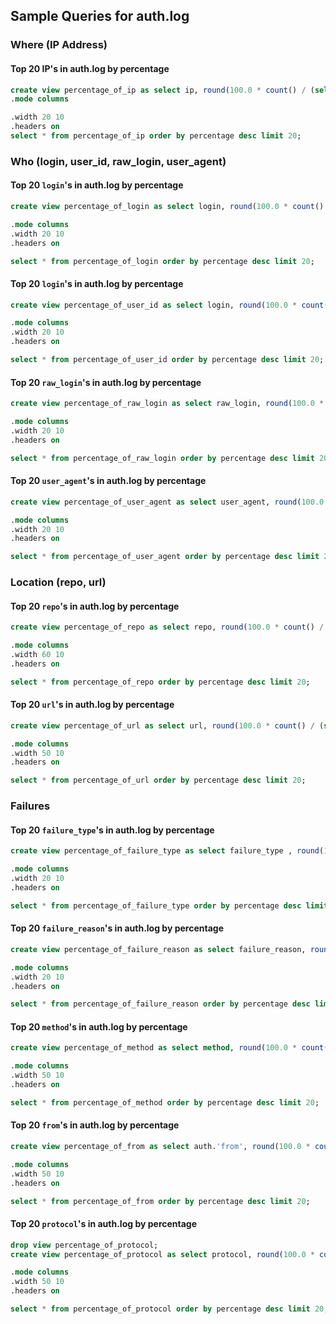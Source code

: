 ## Sample Queries for auth.log

### Where (IP Address)

#### Top 20 IP's in auth.log by percentage

```sql
create view percentage_of_ip as select ip, round(100.0 * count() / (select count() from auth), 2) as percentage from auth group by ip;
.mode columns

.width 20 10
.headers on
select * from percentage_of_ip order by percentage desc limit 20;
```

### Who (login, user_id, raw_login, user_agent)

#### Top 20 `login`'s in auth.log by percentage

```sql
create view percentage_of_login as select login, round(100.0 * count() / (select count() from auth), 2) as percentage from auth group by login;

.mode columns
.width 20 10
.headers on

select * from percentage_of_login order by percentage desc limit 20;
```

#### Top 20 `login`'s in auth.log by percentage

```sql
create view percentage_of_user_id as select login, round(100.0 * count() / (select count() from auth), 2) as percentage from auth group by user_id;

.mode columns
.width 20 10
.headers on

select * from percentage_of_user_id order by percentage desc limit 20;
```

#### Top 20 `raw_login`'s in auth.log by percentage

```sql
create view percentage_of_raw_login as select raw_login, round(100.0 * count() / (select count() from auth), 2) as percentage from auth group by raw_login;

.mode columns
.width 20 10
.headers on

select * from percentage_of_raw_login order by percentage desc limit 20;
```




#### Top 20 `user_agent`'s in auth.log by percentage

```sql
create view percentage_of_user_agent as select user_agent, round(100.0 * count() / (select count() from auth), 2) as percentage from auth group by user_agent;

.mode columns
.width 20 10
.headers on

select * from percentage_of_user_agent order by percentage desc limit 20;
```

### Location (repo, url)

#### Top 20 `repo`'s in auth.log by percentage

```sql
create view percentage_of_repo as select repo, round(100.0 * count() / (select count() from auth), 2) as percentage from auth group by repo;

.mode columns
.width 60 10
.headers on

select * from percentage_of_repo order by percentage desc limit 20;
```

#### Top 20 `url`'s in auth.log by percentage

```sql
create view percentage_of_url as select url, round(100.0 * count() / (select count() from auth), 2) as percentage from auth group by url;

.mode columns
.width 50 10
.headers on

select * from percentage_of_url order by percentage desc limit 20;
```






### Failures

#### Top 20 `failure_type`'s in auth.log by percentage

```sql
create view percentage_of_failure_type as select failure_type , round(100.0 * count() / (select count() from auth), 2) as percentage from auth group by failure_type;

.mode columns
.width 20 10
.headers on

select * from percentage_of_failure_type order by percentage desc limit 20;
```



#### Top 20 `failure_reason`'s in auth.log by percentage

```sql
create view percentage_of_failure_reason as select failure_reason, round(100.0 * count() / (select count() from auth), 2) as percentage from auth group by failure_reason;

.mode columns
.width 20 10
.headers on

select * from percentage_of_failure_reason order by percentage desc limit 20;
```




#### Top 20 `method`'s in auth.log by percentage

```sql
create view percentage_of_method as select method, round(100.0 * count() / (select count() from auth), 2) as percentage from auth group by method;

.mode columns
.width 50 10
.headers on

select * from percentage_of_method order by percentage desc limit 20;
```
#### Top 20 `from`'s in auth.log by percentage

```sql
create view percentage_of_from as select auth.'from', round(100.0 * count() / (select count() from auth), 2) as percentage from auth group by auth.'from';

.mode columns
.width 50 10
.headers on

select * from percentage_of_from order by percentage desc limit 20;
```



#### Top 20 `protocol`'s in auth.log by percentage

```sql
drop view percentage_of_protocol;
create view percentage_of_protocol as select protocol, round(100.0 * count() / (select count() from auth), 2) as percentage from auth group by protocol;

.mode columns
.width 50 10
.headers on

select * from percentage_of_protocol order by percentage desc limit 20;
```

